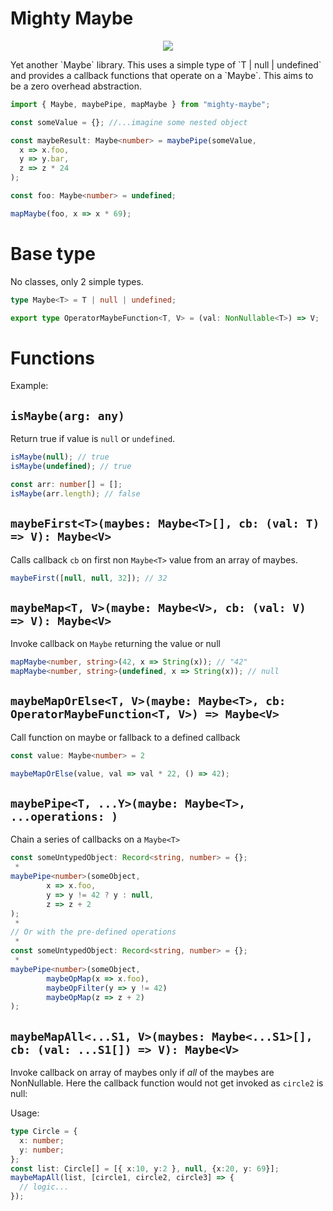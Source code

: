 # Mighty Maybe
<p align="center">
  <img src="https://user-images.githubusercontent.com/29375815/181317257-55bbf65f-22a4-4897-ab98-dc67c1bf109b.png"/>
</p>
Yet another `Maybe` library. This uses a simple type of `T | null | undefined` and provides a callback functions that operate on a `Maybe`. This aims to be a zero overhead abstraction.


```typescript
import { Maybe, maybePipe, mapMaybe } from "mighty-maybe";

const someValue = {}; //...imagine some nested object

const maybeResult: Maybe<number> = maybePipe(someValue,
  x => x.foo,
  y => y.bar,
  z => z * 24
);

const foo: Maybe<number> = undefined;

mapMaybe(foo, x => x * 69);
```

# Base type

No classes, only 2 simple types.

```typescript
type Maybe<T> = T | null | undefined;

export type OperatorMaybeFunction<T, V> = (val: NonNullable<T>) => V;
```

# Functions

Example:

## `isMaybe(arg: any)`

Return true if value is `null` or `undefined`.

```typescript
isMaybe(null); // true
isMaybe(undefined); // true

const arr: number[] = [];
isMaybe(arr.length); // false
```

## `maybeFirst<T>(maybes: Maybe<T>[], cb: (val: T) => V): Maybe<V>`

Calls callback `cb` on first non `Maybe<T>` value from an array of maybes.

```typescript
maybeFirst([null, null, 32]); // 32
```

## `maybeMap<T, V>(maybe: Maybe<V>, cb: (val: V) => V): Maybe<V>`

Invoke callback on `Maybe` returning the value or null

```typescript
mapMaybe<number, string>(42, x => String(x)); // "42"
mapMaybe<number, string>(undefined, x => String(x)); // null
```

## `maybeMapOrElse<T, V>(maybe: Maybe<T>, cb: OperatorMaybeFunction<T, V>) => Maybe<V>`

Call function on maybe or fallback to a defined callback

```ts
const value: Maybe<number> = 2

maybeMapOrElse(value, val => val * 22, () => 42);
```

## `maybePipe<T, ...Y>(maybe: Maybe<T>, ...operations: )`
Chain a series of callbacks on a `Maybe<T>`

```typescript
const someUntypedObject: Record<string, number> = {};
 *
maybePipe<number>(someObject,
		x => x.foo,
		y => y != 42 ? y : null,
		z => z + 2
);
 *
// Or with the pre-defined operations
 *
const someUntypedObject: Record<string, number> = {};
 *
maybePipe<number>(someObject,
		maybeOpMap(x => x.foo),
		maybeOpFilter(y => y != 42)
		maybeOpMap(z => z + 2)
);
```

## `maybeMapAll<...S1, V>(maybes: Maybe<...S1>[], cb: (val: ...S1[]) => V): Maybe<V>`

Invoke callback on array of maybes only if _all_ of the maybes are NonNullable. Here the callback function would not get invoked as `circle2` is null:

Usage:
```ts
type Circle = {
  x: number;
  y: number;
};
const list: Circle[] = [{ x:10, y:2 }, null, {x:20, y: 69}];
maybeMapAll(list, [circle1, circle2, circle3] => {
  // logic...
});
```
